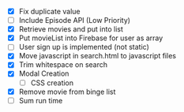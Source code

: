 - [x] Fix duplicate value
- [ ] Include Episode API (Low Priority)
- [X] Retrieve movies and put into list
- [x] Put movieList into Firebase for user as array
- [ ] User sign up is implemented (not static)
- [X] Move javascript in search.html to javascript files
- [X] Trim whitespace on search
- [X] Modal Creation
  - [ ] CSS creation
- [X] Remove movie from binge list
- [ ] Sum run time